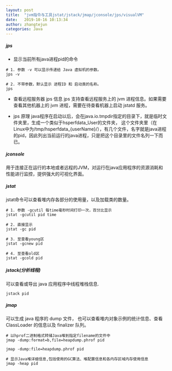 ```yaml
---
layout: post
title:  "jvm指令与工具jstat/jstack/jmap/jconsole/jps/visualVM"
date:   2019-10-16 10:13:34
author: zhangtejun
categories: Java
---
```

##### jps
* 显示当前所有java进程pid的命令
```
# 1. 参数 -v 可以显示传递给 Java 虚拟机的参数。
jps -v

# 2. 不带参数，默认显示 进程ID 和 启动类的名称。
jps
```

* 查看远程服务器 jps 信息
jps 支持查看远程服务上的 jvm 进程信息。如果需要查看其他机器上的 jvm 进程，需要在待查看机器上启动 jstatd 服务。

* jps 原理
java程序在启动以后，会在java.io.tmpdir指定的目录下，就是临时文件夹里，生成一个类似于hsperfdata_User的文件夹，
这个文件夹里（在Linux中为/tmp/hsperfdata_{userName}/），有几个文件，名字就是java进程的pid，因此列出当前运行的java进程，只是把这个目录里的文件名列一下而已。


##### jconsole
用于连接正在运行的本地或者远程的JVM，对运行在java应用程序的资源消耗和性能进行监控，提供强大的可视化界面。

##### jstat
jstat命令可以查看堆内存各部分的使用量，以及加载类的数量。
```
# 1. 参数 -gcutil 每time毫秒时间打印一次，百分比显示
jstat -gcutil pid time

# 2. 直接显示
jstat -gc pid

# 3. 至查看young区
jstat -gcnew pid

# 4. 至查看old区
jstat -gcold pid
```

##### jstack(分析线程)
可以查看或导出 java 应用程序中线程堆栈信息.
```
jstack pid

```

##### jmap
可以生成 java 程序的 dump 文件， 也可以查看堆内对象示例的统计信息、查看 ClassLoader 的信息以及 finalizer 队列。
```
# 以hprof二进制格式转储Java堆到指定filename的文件中
jmap -dump:format=b,file=heapdump.phrof pid

jmap -dump:file=heapdump.phrof pid

# 显示Java堆详细信息,包括使用的GC算法、堆配置信息和各内存区域内存使用信息
jmap -heap pid
```


